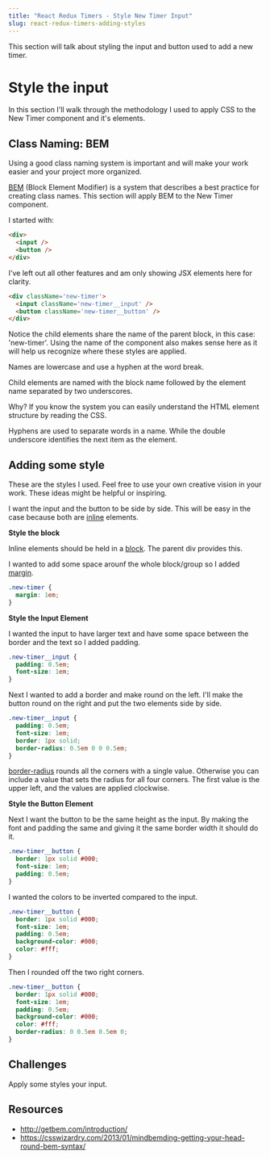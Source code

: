 ```yaml
---
title: "React Redux Timers - Style New Timer Input"
slug: react-redux-timers-adding-styles
---
```


This section will talk about styling the input and 
button used to add a new timer. 

# Style the input 

In this section I'll walk through the methodology 
I used to apply CSS to the New Timer component 
and it's elements. 

## Class Naming: BEM

Using a good class naming system is important and 
will make your work easier and your project more 
organized. 

[BEM](http://getbem.com/introduction/) 
(Block Element Modifier) is a system that 
describes a best practice for creating class names. 
This section will apply BEM to the New Timer 
component. 

I started with: 

```HTML
<div>
  <input />
  <button />
</div>
```

I've left out all other features and am only showing
JSX elements here for clarity.  

```HTML
<div className='new-timer'>
  <input className='new-timer__input' />
  <button className='new-timer__button' />
</div>
```
Notice the child elements share the name of the 
parent block, in this case: 'new-timer'. Using the 
name of the component also makes sense here as it will 
help us recognize where these styles are applied. 

Names are lowercase and use a hyphen at the word break. 

Child elements are named with the block name followed
by the element name separated by two underscores. 

Why? If you know the system you can easily understand 
the HTML element structure by reading the CSS. 

Hyphens are used to separate words in a name. While the 
double underscore identifies the next item as the element. 

## Adding some style 

These are the styles I used. Feel free to use your own 
creative vision in your work. These ideas might be 
helpful or inspiring. 

I want the input and the button to be side by side. 
This will be easy in the case because both are 
[inline](https://www.w3schools.com/css/css_inline-block.asp) 
elements. 

**Style the block**

Inline elements should be held in a 
[block](https://www.w3schools.com/html/html_blocks.asp). 
The parent div provides this. 

I wanted to add some space arounf the whole block/group
so I added [margin](https://www.w3schools.com/css/css_margin.asp).

```css
.new-timer {
  margin: 1em;
}
```

**Style the Input Element**

I wanted the input to have larger text and have some space 
between the border and the text so I added padding. 

```css
.new-timer__input {
  padding: 0.5em;
  font-size: 1em;
}
```

Next I wanted to add a border and make round on the left.
I'll make the button round on the right and put the two 
elements side by side. 

```css
.new-timer__input {
  padding: 0.5em;
  font-size: 1em;
  border: 1px solid;
  border-radius: 0.5em 0 0 0.5em;
}
```

[border-radius](https://www.w3schools.com/cssref/css3_pr_border-radius.asp) 
rounds all the corners with a single value. 
Otherwise you can include a value that sets the radius for
all four corners. The first value is the upper left, and 
the values are applied clockwise. 

**Style the Button Element**

Next I want the button to be the same height as the input. 
By making the font and padding the same and giving it the
same border width it should do it. 

```css
.new-timer__button {
  border: 1px solid #000;
  font-size: 1em;
  padding: 0.5em;
}
```

I wanted the colors to be inverted compared to the input. 

```css
.new-timer__button {
  border: 1px solid #000;
  font-size: 1em;
  padding: 0.5em;
  background-color: #000;
  color: #fff;
}
```

Then I rounded off the two right corners. 

```css
.new-timer__button {
  border: 1px solid #000;
  font-size: 1em;
  padding: 0.5em;
  background-color: #000;
  color: #fff;
  border-radius: 0 0.5em 0.5em 0;
}
```


## Challenges 

Apply some styles your input. 

## Resources 

- http://getbem.com/introduction/
- https://csswizardry.com/2013/01/mindbemding-getting-your-head-round-bem-syntax/



